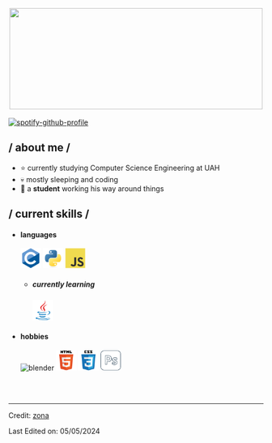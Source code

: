 <p align = center ><img src="https://i.postimg.cc/Qxn2jcRM/Proyecto-nuevo.png" width="500" height="200"/> </p>

<div>

[![spotify-github-profile](https://spotify-github-profile.vercel.app/api/view?uid=javier.alonsop9&cover_image=true&theme=novatorem&show_offline=false&background_color=121212&interchange=true&bar_color=5fbc5c&bar_color_cover=false)](https://spotify-github-profile.vercel.app/api/view?uid=javier.alonsop9&redirect=true)

<h2> / about me /</h2>
  
- ⭐ currently studying Computer Science Engineering at UAH
- 💀 mostly sleeping and coding
- 👾 a **student** working his way around things
  
<h2> / current skills / </h2>
  
- <h4> languages </h4>
  <img src="https://raw.githubusercontent.com/devicons/devicon/master/icons/c/c-original.svg" alt="c" width="40" height="40"/>
  <img src="https://raw.githubusercontent.com/devicons/devicon/master/icons/python/python-original.svg" alt="python" width="40" height="40"/>
  <img src="https://raw.githubusercontent.com/devicons/devicon/master/icons/javascript/javascript-original.svg" alt="javascript" width="40" height="40"/>
  
  - <h5> currently learning </h5>
    <img src="https://raw.githubusercontent.com/devicons/devicon/master/icons/java/java-original.svg" alt="java" width="40" height="40"/>
  
- <h4> hobbies </h4>
  <img src="https://download.blender.org/branding/community/blender_community_badge_white.svg" alt="blender" width="40" height="40"/>
  <img src="https://raw.githubusercontent.com/devicons/devicon/master/icons/html5/html5-original-wordmark.svg" alt="html5" width="40" height="40"/>
  <img src="https://raw.githubusercontent.com/devicons/devicon/master/icons/css3/css3-original-wordmark.svg" alt="css3" width="40" height="40"/>
  <img src="https://raw.githubusercontent.com/devicons/devicon/master/icons/photoshop/photoshop-line.svg" alt="photoshop" width="40" height="40"/>
  
  </br></br>
  
<div align="right">

  </div>
  </div>

------
Credit: [zona](https://github.com/zona05)

Last Edited on: 05/05/2024
